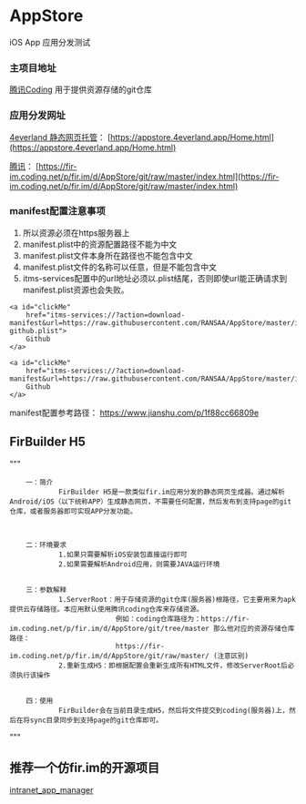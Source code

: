 # AppStore
iOS App 应用分发测试

### 主项目地址

[腾讯Coding](https://fir-im.coding.net/public/fir.im/AppStore/git/files) 用于提供资源存储的git仓库



### 应用分发网址

[4everland 静态网页托管](https://www.4everland.org/)：	[https://appstore.4everland.app/Home.html](https://appstore.4everland.app/Home.html)

[腾讯](https://fir-im.coding.net/p/fir.im/d/AppStore/git)：			[https://fir-im.coding.net/p/fir.im/d/AppStore/git/raw/master/index.html](https://fir-im.coding.net/p/fir.im/d/AppStore/git/raw/master/index.html)



### manifest配置注意事项
1. 所以资源必须在https服务器上
2. manifest.plist中的资源配置路径不能为中文
3. manifest.plist文件本身所在路径也不能包含中文
4. manifest.plist文件的名称可以任意，但是不能包含中文
5. itms-services配置中的url地址必须以.plist结尾，否则即使url能正确请求到manifest.plist资源也会失败。
```
<a id="clickMe"
	href="itms-services://?action=download-manifest&url=https://raw.githubusercontent.com/RANSAA/AppStore/master/ios/com.sayaDev.test/1.0/manifest-github.plist">
	Github
</a>

<a id="clickMe"
	href="itms-services://?action=download-manifest&url=https://raw.githubusercontent.com/RANSAA/AppStore/master/ios/com.sayaDev.test/1.0/manifest.plist">
	Github
</a>
```

manifest配置参考路径： https://www.jianshu.com/p/1f88cc66809e




## FirBuilder H5

"""

		一：简介
				FirBuilder H5是一款类似fir.im应用分发的静态网页生成器。通过解析Android/iOS（以下统称APP）生成静态网页，不需要任何配置，然后发布到支持page的git仓库，或者服务器即可实现APP分发功能。



		二：环境要求
				1.如果只需要解析iOS安装包直接运行即可
				2.如果需要解析Android应用，则需要JAVA运行环境


		三：参数解释
				1.ServerRoot：用于存储资源的git仓库(服务器)根路径，它主要用来为apk提供云存储路径。本应用默认使用腾讯coding仓库来存储资源。
							  例如：coding仓库路径为：https://fir-im.coding.net/p/fir.im/d/AppStore/git/tree/master 那么他对应的资源存储仓库路径：
							  https://fir-im.coding.net/p/fir.im/d/AppStore/git/raw/master/ (注意区别)
				2.重新生成H5：即根据配置会重新生成所有HTML文件，修改ServerRoot后必须执行该操作


		四：使用
				FirBuilder会在当前目录生成H5，然后将文件提交到coding(服务器)上，然后在将sync目录同步到支持page的git仓库即可。

"""



## 推荐一个仿fir.im的开源项目
[intranet_app_manager](https://github.com/yizhaorong/intranet_app_manager)
